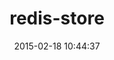---
layout: post
title:  "redis-store"
repo:   "jodosha/redis-store"
date:   2015-02-18 10:44:37
gemurl: http://redis-store.org/redis-store
---